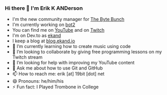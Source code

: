 ### Hi there 👋 I'm Erik K ANDerson

- I'm the new community manager for [The Byte Bunch](https://github.com/thebytebunch)
- I'm currently working on [bot2](https://github.com/thebytebunch/bot2)
- You can find me on [YouTube](https://www.youtube.com/channel/UCkWlNrTU1a8t7lKCkqesn9A) and on [Twitch](https://www.twitch.tv/erik_k_anderson)
- I'm on Dev.to as [ekand](https://dev.to/ekand)
- I keep a blog at [blog.ekand.io](https://blog.ekand.io)
- 🌱 I’m currently learning how to create music using code
- 👯 I’m looking to collaborate by giving free programming lessons on my Twitch stream
- 🤔 I’m looking for help with improving my YouTube content
- 💬 Ask me about how to use Git and GitHub
- 📫 How to reach me: erik [at] 19bit [dot] net
- 😄 Pronouns: he/him/his
- ⚡ Fun fact: I Played Trombone in College
<!--
**ekand/ekand** is a ✨ _special_ ✨ repository because its `README.md` (this file) appears on your GitHub profile.
-->
